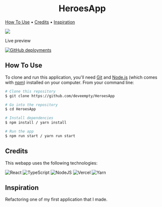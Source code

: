 
<h1 align="center">
  HeroesApp
  <br>
</h1>

<p align="center">

  <a href="#how-to-use">How To Use</a> •
  <a href="#credits">Credits</a> •
  <a href="#inspiration">Inspiration</a> 
  
  <img src="https://s9.gifyu.com/images/heroesapp.gif"/>
  
</p>

<p> Live preview </p>
<a href="https://heroesapp-roan.vercel.app/"> <img alt="GitHub deployments" src="https://img.shields.io/github/deployments/deveempty/heroesapp/production?label=vercel&logo=vercel&logoColor=white"> </a>


## How To Use

To clone and run this application, you'll need [Git](https://git-scm.com) and [Node.js](https://nodejs.org/en/download/) (which comes with [npm](http://npmjs.com)) installed on your computer. From your command line:

```bash
# Clone this repository
$ git clone https://github.com/deveempty/HeroesApp

# Go into the repository
$ cd HeroesApp

# Install dependencies
$ npm install / yarn install

# Run the app
$ npm run start / yarn run start
```

## Credits

This webapp uses the following technologies:

![React](https://img.shields.io/badge/react-%2320232a.svg?style=for-the-badge&logo=react&logoColor=%2361DAFB)
![TypeScript](https://img.shields.io/badge/typescript-%23007ACC.svg?style=for-the-badge&logo=typescript&logoColor=white)
![NodeJS](https://img.shields.io/badge/node.js-6DA55F?style=for-the-badge&logo=node.js&logoColor=white)
![Vercel](https://img.shields.io/badge/vercel-%23000000.svg?style=for-the-badge&logo=vercel&logoColor=white)
![Yarn](https://img.shields.io/badge/yarn-%232C8EBB.svg?style=for-the-badge&logo=yarn&logoColor=white)

## Inspiration

Refactoring one of my first application that I made. 


